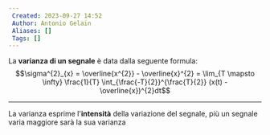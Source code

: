 ```yaml
---
 Created: 2023-09-27 14:52
 Author: Antonio Gelain
 Aliases: []
 Tags: []
---
```


La **varianza di un segnale** è data dalla seguente formula:
$$\sigma^{2}_{x} = \overline{x^{2}} - \overline{x}^{2} = \lim_{T \mapsto \infty} \frac{1}{T} \int_{\frac{-T}{2}}^{\frac{T}{2}} (x(t) - \overline{x})^{2}dt$$

---

La varianza esprime l'**intensità** della variazione del segnale, più un segnale varia maggiore sarà la sua varianza